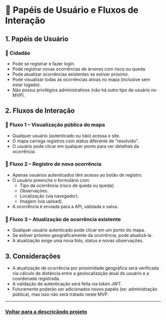 # 👤 Papéis de Usuário e Fluxos de Interação

## 1. Papéis de Usuário

### 🔹 Cidadão
- Pode se registrar e fazer login.
- Pode registrar novas ocorrências de árvores com risco ou queda.
- Pode atualizar ocorrências existentes se estiver próximo.
- Pode visualizar todas as ocorrências ativas no mapa (inclusive sem estar logado).
- Não possui privilégios administrativos (não há outro tipo de usuário no MVP).

## 2. Fluxos de Interação

### 📌 Fluxo 1 – Visualização pública do mapa

- Qualquer usuário (autenticado ou não) acessa o site.
- O mapa carrega registros com status diferente de "resolvido".
- O usuário pode clicar em qualquer ponto para ver detalhes da ocorrência.

### 📌 Fluxo 2 – Registro de nova ocorrência

- Apenas usuários autenticados têm acesso ao botão de registro.
- O usuário preenche o formulário com:
  - Tipo da ocorrência (risco de queda ou queda).
  - Observações.
  - Localização (via navegador).
  - Imagem (via upload).
- A ocorrência é enviada para a API, validada e salva.

### 📌 Fluxo 3 – Atualização de ocorrência existente

- Qualquer usuário autenticado pode clicar em um ponto do mapa.
- Se estiver próximo geograficamente da ocorrência, pode atualizá-la.
- A atualização exige uma nova foto, status e novas observações.

## 3. Considerações

- A atualização de ocorrência por proximidade geográfica será verificada via cálculo de distância entre a geolocalização atual do usuário e a coordenada registrada.
- A validação de autenticação será feita via token JWT.
- Futuramente poderão ser adicionados novos papéis (ex: administração pública), mas isso não será tratado neste MVP.

---

### [Voltar para a descriçãodo projeto](../README.md)
